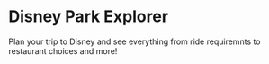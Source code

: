 # Disney Park Explorer

Plan your trip to Disney and see everything from ride requiremnts to restaurant choices and more! 
